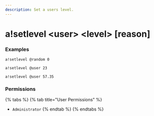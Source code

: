 ```yaml
---
description: Set a users level.
---
```


# a!setlevel &lt;user&gt; &lt;level&gt; \[reason\]

### Examples

```text
a!setlevel @random 0
```

```text
a!setlevel @user 23
```

```text
a!setlevel @user 57.35
```

### Permissions

{% tabs %}
{% tab title="User Permissions" %}
* `Administrator`
{% endtab %}
{% endtabs %}

